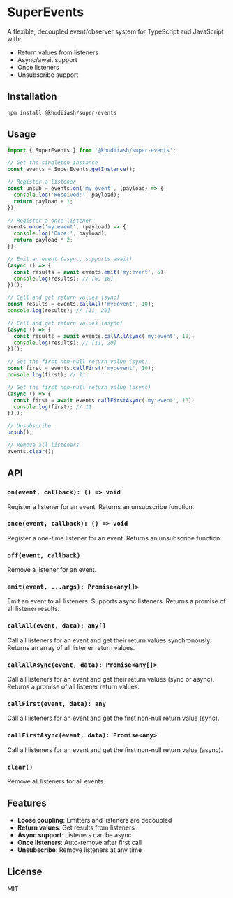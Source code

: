 # SuperEvents

A flexible, decoupled event/observer system for TypeScript and JavaScript with:
- Return values from listeners
- Async/await support
- Once listeners
- Unsubscribe support

## Installation

```
npm install @khudiiash/super-events
```

## Usage

```typescript
import { SuperEvents } from '@khudiiash/super-events';

// Get the singleton instance
const events = SuperEvents.getInstance();

// Register a listener
const unsub = events.on('my:event', (payload) => {
  console.log('Received:', payload);
  return payload + 1;
});

// Register a once-listener
events.once('my:event', (payload) => {
  console.log('Once:', payload);
  return payload * 2;
});

// Emit an event (async, supports await)
(async () => {
  const results = await events.emit('my:event', 5);
  console.log(results); // [6, 10]
})();

// Call and get return values (sync)
const results = events.callAll('my:event', 10);
console.log(results); // [11, 20]

// Call and get return values (async)
(async () => {
  const results = await events.callAllAsync('my:event', 10);
  console.log(results); // [11, 20]
})();

// Get the first non-null return value (sync)
const first = events.callFirst('my:event', 10);
console.log(first); // 11

// Get the first non-null return value (async)
(async () => {
  const first = await events.callFirstAsync('my:event', 10);
  console.log(first); // 11
})();

// Unsubscribe
unsub();

// Remove all listeners
events.clear();
```

## API

### `on(event, callback): () => void`
Register a listener for an event. Returns an unsubscribe function.

### `once(event, callback): () => void`
Register a one-time listener for an event. Returns an unsubscribe function.

### `off(event, callback)`
Remove a listener for an event.

### `emit(event, ...args): Promise<any[]>`
Emit an event to all listeners. Supports async listeners. Returns a promise of all listener results.

### `callAll(event, data): any[]`
Call all listeners for an event and get their return values synchronously. Returns an array of all listener return values.

### `callAllAsync(event, data): Promise<any[]>`
Call all listeners for an event and get their return values (sync or async). Returns a promise of all listener return values.

### `callFirst(event, data): any`
Call all listeners for an event and get the first non-null return value (sync).

### `callFirstAsync(event, data): Promise<any>`
Call all listeners for an event and get the first non-null return value (async).

### `clear()`
Remove all listeners for all events.

## Features
- **Loose coupling**: Emitters and listeners are decoupled
- **Return values**: Get results from listeners
- **Async support**: Listeners can be async
- **Once listeners**: Auto-remove after first call
- **Unsubscribe**: Remove listeners at any time

## License
MIT 